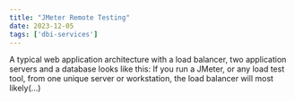 ```yaml
---
title: "JMeter Remote Testing"
date: 2023-12-05
tags: ['dbi-services']
---
```

A typical web application architecture with a load balancer, two application servers and a database looks like this: If you run a JMeter, or any load test tool, from one unique server or workstation, the load balancer will most likely(…)